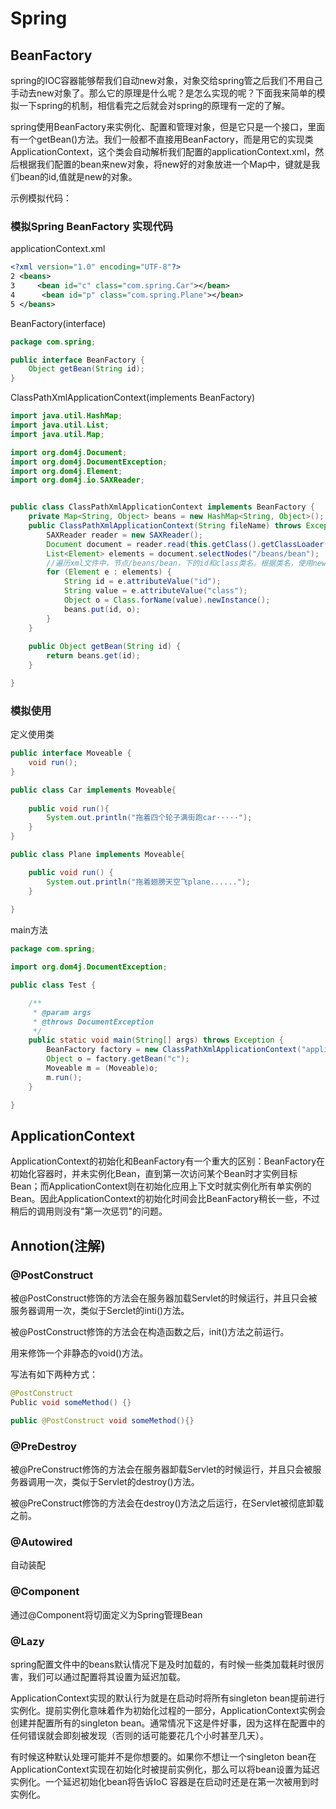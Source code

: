 # Spring

## BeanFactory

spring的IOC容器能够帮我们自动new对象，对象交给spring管之后我们不用自己手动去new对象了。那么它的原理是什么呢？是怎么实现的呢？下面我来简单的模拟一下spring的机制，相信看完之后就会对spring的原理有一定的了解。

spring使用BeanFactory来实例化、配置和管理对象，但是它只是一个接口，里面有一个getBean()方法。我们一般都不直接用BeanFactory，而是用它的实现类ApplicationContext，这个类会自动解析我们配置的applicationContext.xml，然后根据我们配置的bean来new对象，将new好的对象放进一个Map中，键就是我们bean的id,值就是new的对象。

示例模拟代码：

### 模拟Spring BeanFactory 实现代码

applicationContext.xml

```xml
<?xml version="1.0" encoding="UTF-8"?>
2 <beans>
3     <bean id="c" class="com.spring.Car"></bean>
4      <bean id="p" class="com.spring.Plane"></bean>
5 </beans>
```

BeanFactory(interface)

```java
package com.spring;

public interface BeanFactory {
    Object getBean(String id);
}
```

ClassPathXmlApplicationContext(implements BeanFactory)

```java
import java.util.HashMap;
import java.util.List;
import java.util.Map;

import org.dom4j.Document;
import org.dom4j.DocumentException;
import org.dom4j.Element;
import org.dom4j.io.SAXReader;


public class ClassPathXmlApplicationContext implements BeanFactory {
    private Map<String, Object> beans = new HashMap<String, Object>();
    public ClassPathXmlApplicationContext(String fileName) throws Exception{
        SAXReader reader = new SAXReader();
        Document document = reader.read(this.getClass().getClassLoader().getResourceAsStream(fileName));
        List<Element> elements = document.selectNodes("/beans/bean");
      	//遍历xml文件中，节点/beans/bean，下的id和class类名。根据类名，使用newInstance()方法，创建类的实例
        for (Element e : elements) {
            String id = e.attributeValue("id");
            String value = e.attributeValue("class");
            Object o = Class.forName(value).newInstance();
            beans.put(id, o);
        }
    }
    
    public Object getBean(String id) {
        return beans.get(id);
    }

}
```

### 模拟使用
定义使用类

```java
public interface Moveable {
    void run();
}

public class Car implements Moveable{
    
    public void run(){
        System.out.println("拖着四个轮子满街跑car·····");
    }
}

public class Plane implements Moveable{

    public void run() {
        System.out.println("拖着翅膀天空飞plane......");
    }
    
}
```

main方法

```java
package com.spring;

import org.dom4j.DocumentException;

public class Test {

    /**
     * @param args
     * @throws DocumentException 
     */
    public static void main(String[] args) throws Exception {
        BeanFactory factory = new ClassPathXmlApplicationContext("applicationContext.xml");
        Object o = factory.getBean("c");
        Moveable m = (Moveable)o;
        m.run();
    }

}
```

## ApplicationContext

ApplicationContext的初始化和BeanFactory有一个重大的区别：BeanFactory在初始化容器时，并未实例化Bean，直到第一次访问某个Bean时才实例目标Bean；而ApplicationContext则在初始化应用上下文时就实例化所有单实例的Bean。因此ApplicationContext的初始化时间会比BeanFactory稍长一些，不过稍后的调用则没有"第一次惩罚"的问题。

## Annotion(注解)

### @PostConstruct

被@PostConstruct修饰的方法会在服务器加载Servlet的时候运行，并且只会被服务器调用一次，类似于Serclet的inti()方法。

被@PostConstruct修饰的方法会在构造函数之后，init()方法之前运行。

用来修饰一个非静态的void()方法。

写法有如下两种方式：

```java
@PostConstruct
Public void someMethod() {}
```

```java
public @PostConstruct void someMethod(){}
```

### @PreDestroy

被@PreConstruct修饰的方法会在服务器卸载Servlet的时候运行，并且只会被服务器调用一次，类似于Servlet的destroy()方法。

被@PreConstruct修饰的方法会在destroy()方法之后运行，在Servlet被彻底卸载之前。

### @Autowired 

自动装配

### @Component

通过@Component将切面定义为Spring管理Bean

### @Lazy

spring配置文件中的beans默认情况下是及时加载的，有时候一些类加载耗时很厉害，我们可以通过配置将其设置为延迟加载。

ApplicationContext实现的默认行为就是在启动时将所有singleton bean提前进行实例化。提前实例化意味着作为初始化过程的一部分，ApplicationContext实例会创建并配置所有的singleton bean。通常情况下这是件好事，因为这样在配置中的任何错误就会即刻被发现（否则的话可能要花几个小时甚至几天）。

有时候这种默认处理可能并不是你想要的。如果你不想让一个singleton bean在ApplicationContext实现在初始化时被提前实例化，那么可以将bean设置为延迟实例化。一个延迟初始化bean将告诉IoC 容器是在启动时还是在第一次被用到时实例化。